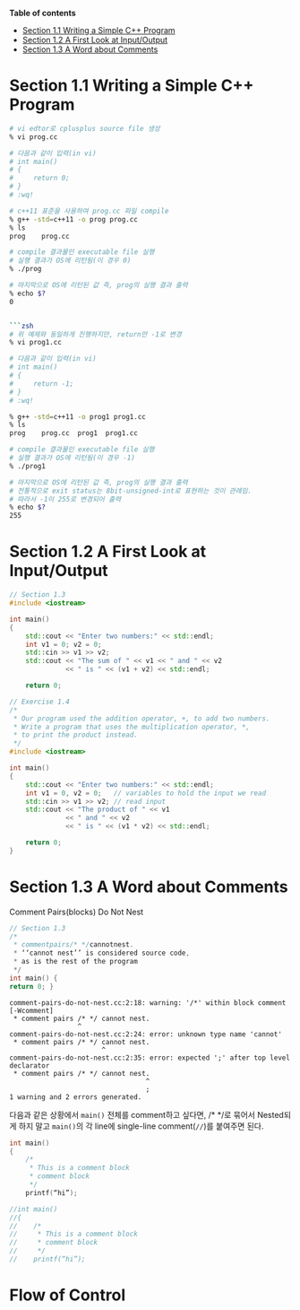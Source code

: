 **Table of contents**  
* [Section 1.1 Writing a Simple C++ Program](#section-11-writing-a-simple-c-program)  
* [Section 1.2 A First Look at Input/Output](#section-12-a-first-look-at-inputoutput)
* [Section 1.3 A Word about Comments](#section-13-a-word-about-comments)

# Section 1.1 Writing a Simple C++ Program
```zsh
# vi edtor로 cplusplus source file 생성
% vi prog.cc

# 다음과 같이 입력(in vi)
# int main()
# {
#     return 0;
# }
# :wq!

# c++11 표준을 사용하여 prog.cc 파일 compile
% g++ -std=c++11 -o prog prog.cc
% ls
prog	prog.cc

# compile 결과물인 executable file 실행
# 실행 결과가 OS에 리턴됨(이 경우 0)
% ./prog

# 마지막으로 OS에 리턴된 값 즉, prog의 실행 결과 출력
% echo $?
0


```zsh
# 위 예제와 동일하게 진행하지만, return만 -1로 변경
% vi prog1.cc

# 다음과 같이 입력(in vi)
# int main()
# {
#     return -1;
# }
# :wq!

% g++ -std=c++11 -o prog1 prog1.cc
% ls
prog	prog.cc  prog1  prog1.cc

# compile 결과물인 executable file 실행
# 실행 결과가 OS에 리턴됨(이 경우 -1)
% ./prog1

# 마지막으로 OS에 리턴된 값 즉, prog의 실행 결과 출력
# 전통적으로 exit status는 8bit-unsigned-int로 표현하는 것이 관례임.
# 따라서 -1이 255로 변경되어 출력
% echo $?
255
```


# Section 1.2 A First Look at Input/Output
```cpp
// Section 1.3
#include <iostream>

int main()
{
    std::cout << "Enter two numbers:" << std::endl;
    int v1 = 0; v2 = 0;
    std::cin >> v1 >> v2;
    std::cout << "The sum of " << v1 << " and " << v2
              << " is " << (v1 + v2) << std::endl;

    return 0;
```

```cpp
// Exercise 1.4
/*
 * Our program used the addition operator, +, to add two numbers.
 * Write a program that uses the multiplication operator, *,
 * to print the product instead.
 */
#include <iostream>

int main()
{
    std::cout << "Enter two numbers:" << std::endl;
    int v1 = 0, v2 = 0;   // variables to hold the input we read
    std::cin >> v1 >> v2; // read input
    std::cout << "The product of " << v1
              << " and " << v2
              << " is " << (v1 * v2) << std::endl;

    return 0;
}
```


# Section 1.3 A Word about Comments
Comment Pairs(blocks) Do Not Nest
```cpp
// Section 1.3
/*
 * commentpairs/* */cannotnest.
 * ‘‘cannot nest’’ is considered source code,
 * as is the rest of the program
 */
int main() {
return 0; }
```

```
comment-pairs-do-not-nest.cc:2:18: warning: '/*' within block comment [-Wcomment]
 * comment pairs /* */ cannot nest.
                 ^
comment-pairs-do-not-nest.cc:2:24: error: unknown type name 'cannot'
 * comment pairs /* */ cannot nest.
                       ^
comment-pairs-do-not-nest.cc:2:35: error: expected ';' after top level declarator
 * comment pairs /* */ cannot nest.
                                  ^
                                  ;
1 warning and 2 errors generated.
```

다음과 같은 상황에서 `main()` 전체를 comment하고 싶다면, /* */로 묶어서 Nested되게 하지 말고 `main()`의 각 line에 single-line comment(`//`)를 붙여주면 된다.  

```cpp
int main()
{
    /*
     * This is a comment block
     * comment block
     */
    printf(“hi”);
```

```cpp
//int main()
//{
//    /*
//     * This is a comment block
//     * comment block
//     */
//    printf(“hi”);
```




# Flow of Control
